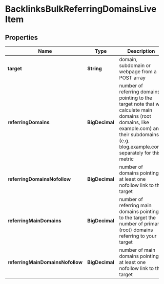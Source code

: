 

# BacklinksBulkReferringDomainsLiveItem


## Properties

| Name | Type | Description | Notes |
|------------ | ------------- | ------------- | -------------|
|**target** | **String** | domain, subdomain or webpage from a POST array |  [optional] |
|**referringDomains** | **BigDecimal** | number of referring domains pointing to the target note that we calculate main domains (root domains, like example.com) and their subdomains (e.g. blog.example.com) separately for this metric |  [optional] |
|**referringDomainsNofollow** | **BigDecimal** | number of domains pointing at least one nofollow link to the target |  [optional] |
|**referringMainDomains** | **BigDecimal** | number of referring main domains pointing to the target the number of primary (root) domains referring to your target |  [optional] |
|**referringMainDomainsNofollow** | **BigDecimal** | number of main domains pointing at least one nofollow link to the target |  [optional] |



